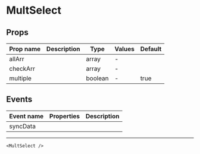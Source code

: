 # MultSelect

## Props

| Prop name | Description | Type    | Values | Default |
| --------- | ----------- | ------- | ------ | ------- |
| allArr    |             | array   | -      |         |
| checkArr  |             | array   | -      |         |
| multiple  |             | boolean | -      | true    |

## Events

| Event name | Properties | Description |
| ---------- | ---------- | ----------- |
| syncData   |            |

---

```vue live
<MultSelect />
```
